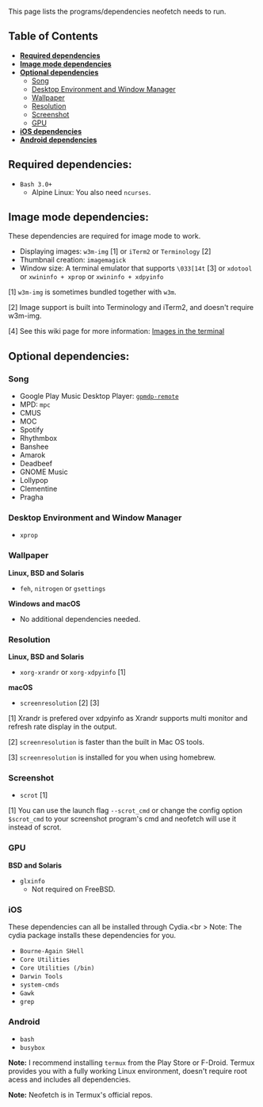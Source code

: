 This page lists the programs/dependencies neofetch needs to run.

## Table of Contents

- **[Required dependencies](#required-dependencies)**
- **[Image mode dependencies](#image-mode-dependencies)**
- **[Optional dependencies](#optional-dependencies)**
    - [Song](#song)
    - [Desktop Environment and Window Manager](#desktop-environment-and-window-manager)
    - [Wallpaper](#wallpaper)
    - [Resolution](#resolution)
    - [Screenshot](#screenshot)
    - [GPU](#gpu)
- **[iOS dependencies](#ios)**
- **[Android dependencies](#android)**


## Required dependencies:

- `Bash 3.0+`
    - Alpine Linux: You also need `ncurses`.


## Image mode dependencies:

These dependencies are required for image mode to work.

- Displaying images: `w3m-img` \[1\] or `iTerm2` or `Terminology` \[2\]
- Thumbnail creation: `imagemagick`
- Window size: A terminal emulator that supports `\033[14t` \[3\] or `xdotool` or `xwininfo + xprop` or `xwininfo + xdpyinfo`

\[1\] `w3m-img` is sometimes bundled together with `w3m`.

\[2\] Image support is built into Terminology and iTerm2, and doesn't require w3m-img.

\[4\] See this wiki page for more information: [Images in the terminal](https://github.com/dylanaraps/neofetch/wiki/Images-in-the-terminal)


## Optional dependencies:

### Song

- Google Play Music Desktop Player: [`gpmdp-remote`](https://github.com/iAndrewT/gpmdp-remote)
- MPD: `mpc`
- CMUS
- MOC
- Spotify
- Rhythmbox
- Banshee
- Amarok
- Deadbeef
- GNOME Music
- Lollypop
- Clementine
- Pragha

### Desktop Environment and Window Manager

- `xprop`

### Wallpaper

**Linux, BSD and Solaris**

- `feh`, `nitrogen` or `gsettings`

**Windows and macOS**

- No additional dependencies needed.

### Resolution

**Linux, BSD and Solaris**

- `xorg-xrandr` or `xorg-xdpyinfo` \[1\]

**macOS**

- `screenresolution` \[2\] \[3\]

\[1\] Xrandr is prefered over xdpyinfo as Xrandr supports multi monitor and refresh rate display in the output.

\[2\] `screenresolution` is faster than the built in Mac OS tools.

\[3\] `screenresolution` is installed for you when using homebrew.

### Screenshot

- `scrot` \[1\]

\[1\] You can use the launch flag `--scrot_cmd` or change the config option `$scrot_cmd` to your screenshot program's cmd and neofetch will use it instead of scrot.

### GPU

**BSD and Solaris**

- `glxinfo`
    - Not required on FreeBSD.


### iOS

These dependencies can all be installed through Cydia.<br \>
Note: The cydia package installs these dependencies for you.

- `Bourne-Again SHell`
- `Core Utilities`
- `Core Utilities (/bin)`
- `Darwin Tools`
- `system-cmds`
- `Gawk`
- `grep`


### Android

- `bash`
- `busybox`

**Note:** I recommend installing `termux` from the Play Store or F-Droid. Termux provides you with a fully working Linux environment, doesn't require root acess and includes all dependencies.

**Note:** Neofetch is in Termux's official repos.

